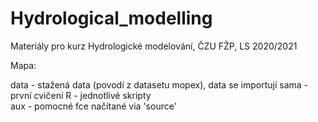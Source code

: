 # Hydrological_modelling

Materiály pro kurz Hydrologické modelování, ČZU FŽP, LS 2020/2021

Mapa:

data - stažená data (povodí z datasetu mopex), data se importují sama - první cvičení
R - jednotlivé skripty    
aux - pomocné fce načítané via 'source'    

